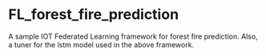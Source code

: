 # FL_forest_fire_prediction
A sample IOT Federated Learning framework for forest fire prediction.
Also, a tuner for the lstm model used in the above framework.
